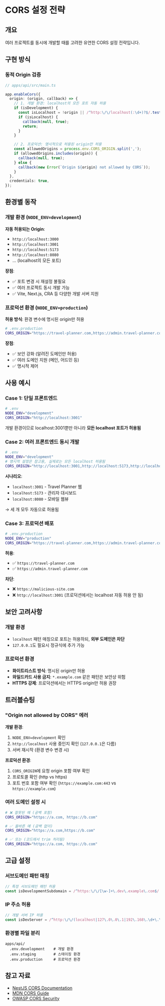 # CORS 설정 전략

## 개요

여러 프로젝트를 동시에 개발할 때를 고려한 유연한 CORS 설정 전략입니다.

## 구현 방식

### 동적 Origin 검증

```typescript
// apps/api/src/main.ts

app.enableCors({
  origin: (origin, callback) => {
    // 1. 개발 환경: localhost의 모든 포트 자동 허용
    if (isDevelopment) {
      const isLocalhost = !origin || /^http:\/\/localhost(:\d+)?$/.test(origin);
      if (isLocalhost) {
        callback(null, true);
        return;
      }
    }

    // 2. 프로덕션: 명시적으로 허용된 origin만 허용
    const allowedOrigins = process.env.CORS_ORIGIN.split(',');
    if (allowedOrigins.includes(origin)) {
      callback(null, true);
    } else {
      callback(new Error(`Origin ${origin} not allowed by CORS`));
    }
  },
  credentials: true,
});
```

## 환경별 동작

### 개발 환경 (`NODE_ENV=development`)

**자동 허용되는 Origin**:
- `http://localhost:3000`
- `http://localhost:3001`
- `http://localhost:5173`
- `http://localhost:8080`
- ... (localhost의 모든 포트)

**장점**:
- ✅ 포트 변경 시 재설정 불필요
- ✅ 여러 프로젝트 동시 개발 가능
- ✅ Vite, Next.js, CRA 등 다양한 개발 서버 지원

### 프로덕션 환경 (`NODE_ENV=production`)

**허용 방식**: 환경 변수에 명시된 origin만 허용

```bash
# .env.production
CORS_ORIGIN="https://travel-planner.com,https://admin.travel-planner.com"
```

**장점**:
- ✅ 보안 강화 (알려진 도메인만 허용)
- ✅ 여러 도메인 지원 (메인, 어드민 등)
- ✅ 명시적 제어

## 사용 예시

### Case 1: 단일 프론트엔드

```bash
# .env
NODE_ENV="development"
CORS_ORIGIN="http://localhost:3001"
```

개발 환경이므로 localhost:3001뿐만 아니라 **모든 localhost 포트가 허용됨**

### Case 2: 여러 프론트엔드 동시 개발

```bash
# .env
NODE_ENV="development"
# 명시적 설정은 참고용, 실제로는 모든 localhost 허용됨
CORS_ORIGIN="http://localhost:3001,http://localhost:5173,http://localhost:8080"
```

**시나리오**:
- `localhost:3001` - Travel Planner 웹
- `localhost:5173` - 관리자 대시보드
- `localhost:8080` - 모바일 웹뷰

→ 세 개 모두 자동으로 허용됨

### Case 3: 프로덕션 배포

```bash
# .env.production
NODE_ENV="production"
CORS_ORIGIN="https://travel-planner.com,https://admin.travel-planner.com"
```

**허용**:
- ✅ `https://travel-planner.com`
- ✅ `https://admin.travel-planner.com`

**차단**:
- ❌ `https://malicious-site.com`
- ❌ `http://localhost:3001` (프로덕션에서는 localhost 자동 허용 안 됨)

## 보안 고려사항

### 개발 환경

- `localhost` 패턴 매칭으로 포트는 허용하되, **외부 도메인은 차단**
- `127.0.0.1`도 필요시 정규식에 추가 가능

### 프로덕션 환경

- **화이트리스트 방식**: 명시된 origin만 허용
- **와일드카드 사용 금지**: `*.example.com` 같은 패턴은 보안상 위험
- **HTTPS 강제**: 프로덕션에서는 HTTPS origin만 허용 권장

## 트러블슈팅

### "Origin not allowed by CORS" 에러

**개발 환경**:
1. `NODE_ENV=development` 확인
2. `http://localhost` 사용 중인지 확인 (`127.0.0.1`은 다름)
3. 서버 재시작 (환경 변수 변경 시)

**프로덕션 환경**:
1. `CORS_ORIGIN`에 요청 origin 포함 여부 확인
2. 프로토콜 확인 (http vs https)
3. 포트 번호 포함 여부 확인 (`https://example.com:443` vs `https://example.com`)

### 여러 도메인 설정 시

```bash
# ❌ 잘못된 예 (공백 포함)
CORS_ORIGIN="https://a.com, https://b.com"

# ✅ 올바른 예 (공백 없이)
CORS_ORIGIN="https://a.com,https://b.com"

# ✅ 또는 (코드에서 trim 처리됨)
CORS_ORIGIN="https://a.com, https://b.com"
```

## 고급 설정

### 서브도메인 패턴 매칭

```typescript
// 특정 서브도메인 패턴 허용
const isDevelopmentSubdomain = /^https:\/\/[\w-]+\.dev\.example\.com$/.test(origin);
```

### IP 주소 허용

```typescript
// 개발 서버 IP 허용
const isDevServer = /^http:\/\/(localhost|127\.0\.0\.1|192\.168\.\d+\.\d+)(:\d+)?$/.test(origin);
```

### 환경별 파일 분리

```
apps/api/
  .env.development    # 개발 환경
  .env.staging        # 스테이징 환경
  .env.production     # 프로덕션 환경
```

## 참고 자료

- [NestJS CORS Documentation](https://docs.nestjs.com/security/cors)
- [MDN CORS Guide](https://developer.mozilla.org/en-US/docs/Web/HTTP/CORS)
- [OWASP CORS Security](https://owasp.org/www-community/attacks/CORS_OriginHeaderScrutiny)
